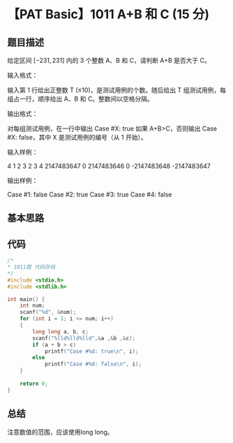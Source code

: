 # 【PAT Basic】1011 A+B 和 C (15 分)

## 题目描述

给定区间 $[−2​31​​ ,2​31​​]$ 内的 3 个整数 A、B 和 C，请判断 A+B 是否大于 C。

输入格式：

输入第 1 行给出正整数 T (≤10)，是测试用例的个数。随后给出 T 组测试用例，每组占一行，顺序给出 A、B 和 C。整数间以空格分隔。

输出格式：

对每组测试用例，在一行中输出 Case #X: true 如果 A+B>C，否则输出 Case #X: false，其中 X 是测试用例的编号（从 1 开始）。

输入样例：

4
1 2 3
2 3 4
2147483647 0 2147483646
0 -2147483648 -2147483647

输出样例：

Case #1: false
Case #2: true
Case #3: true
Case #4: false

## 基本思路

## 代码

```c++
/*
* 1011题 代码存档
*/
#include <stdio.h>
#include <stdlib.h>

int main() {
    int num;
    scanf("%d", &num);
    for (int i = 1; i <= num; i++)
    {
        long long a, b, c;
        scanf("%lld%lld%lld",&a ,&b ,&c);
        if (a + b > c)
            printf("Case #%d: true\n", i);
        else 
            printf("Case #%d: false\n", i);
    }
    
    return 0;
}
```

## 总结

注意数值的范围，应该使用long long。
